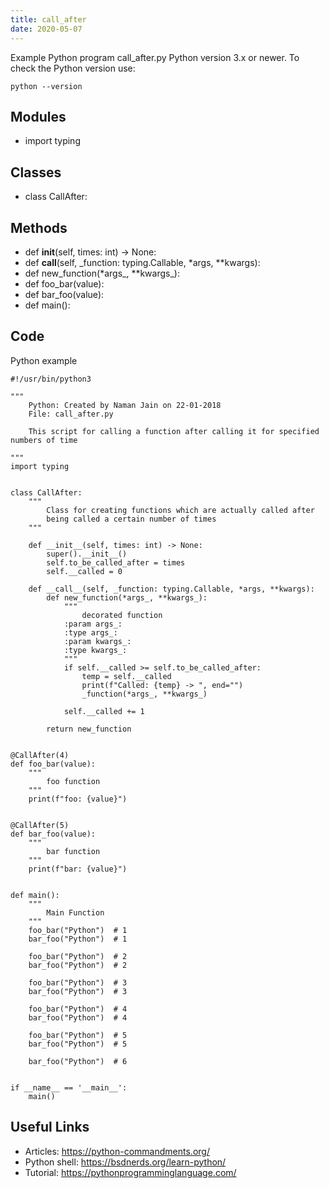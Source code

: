 ```yaml
---
title: call_after
date: 2020-05-07
---
```

Example Python program call_after.py
Python version 3.x or newer.
To check the Python version use:

    python --version

## Modules

* import typing

## Classes

* class CallAfter:

## Methods

* def __init__(self, times: int) -> None:
* def __call__(self, _function: typing.Callable, *args, **kwargs):
* def new_function(*args_, **kwargs_):
* def foo_bar(value):
* def bar_foo(value):
* def main():

## Code

Python example

    #!/usr/bin/python3
    
    """
        Python: Created by Naman Jain on 22-01-2018
        File: call_after.py
    
        This script for calling a function after calling it for specified numbers of time
    
    """
    import typing
    
    
    class CallAfter:
        """
            Class for creating functions which are actually called after
            being called a certain number of times
        """
    
        def __init__(self, times: int) -> None:
            super().__init__()
            self.to_be_called_after = times
            self.__called = 0
    
        def __call__(self, _function: typing.Callable, *args, **kwargs):
            def new_function(*args_, **kwargs_):
                """
                    decorated function
                :param args_:
                :type args_:
                :param kwargs_:
                :type kwargs_:
                """
                if self.__called >= self.to_be_called_after:
                    temp = self.__called
                    print(f"Called: {temp} -> ", end="")
                    _function(*args_, **kwargs_)
    
                self.__called += 1
    
            return new_function
    
    
    @CallAfter(4)
    def foo_bar(value):
        """
            foo function
        """
        print(f"foo: {value}")
    
    
    @CallAfter(5)
    def bar_foo(value):
        """
            bar function
        """
        print(f"bar: {value}")
    
    
    def main():
        """
            Main Function
        """
        foo_bar("Python")  # 1
        bar_foo("Python")  # 1
    
        foo_bar("Python")  # 2
        bar_foo("Python")  # 2
    
        foo_bar("Python")  # 3
        bar_foo("Python")  # 3
    
        foo_bar("Python")  # 4
        bar_foo("Python")  # 4
    
        foo_bar("Python")  # 5
        bar_foo("Python")  # 5
    
        bar_foo("Python")  # 6
    
    
    if __name__ == '__main__':
        main()
    

## Useful Links

- Articles: https://python-commandments.org/
- Python shell: https://bsdnerds.org/learn-python/
- Tutorial: https://pythonprogramminglanguage.com/
